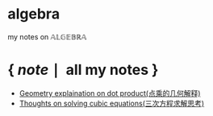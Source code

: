 # algebra
my notes on $\mathbb{A L G E B R A}$

# { $note \mid \text{ all my notes }$ } 

* [Geometry explaination on dot product(点乘的几何解释)](dot_product.md)
* [Thoughts on solving cubic equations(三次方程求解思考)](thoughts_on_solving_cubic_equations.md)

